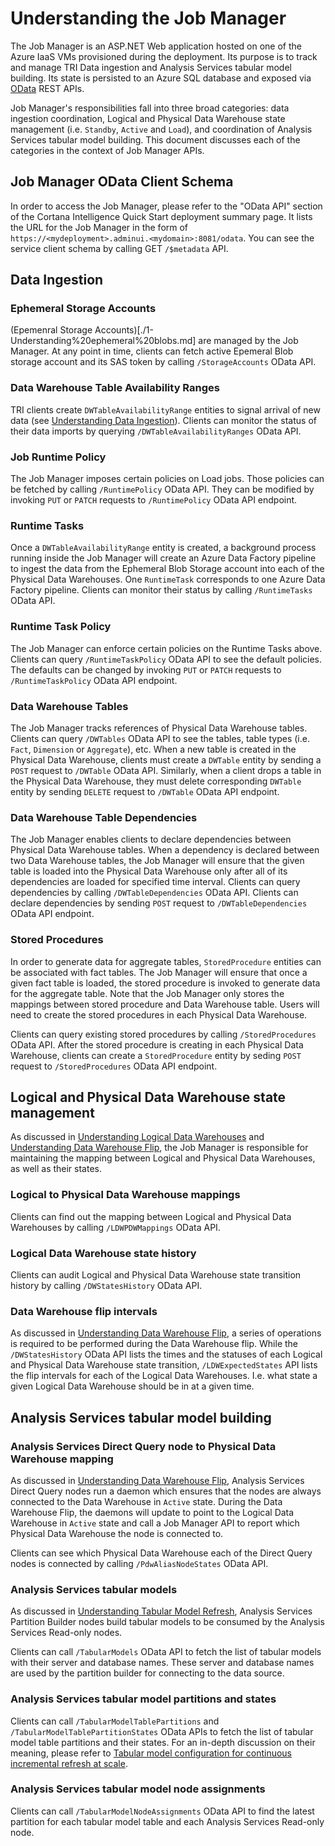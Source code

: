 # Understanding the Job Manager

The Job Manager is an ASP.NET Web application hosted on one of the Azure IaaS VMs provisioned during the deployment. Its purpose is to track and manage TRI Data ingestion and Analysis Services tabular model building. Its state is persisted to an Azure SQL database and exposed via [OData](https://msdn.microsoft.com/en-us/library/hh525392(v=vs.103).aspx) REST APIs. 

Job Manager's responsibilities fall into three broad categories: data ingestion coordination, Logical and Physical Data Warehouse state management (i.e. `Standby`, `Active` and `Load`), and coordination of Analysis Services tabular model building. This document discusses each of the categories in the context of Job Manager APIs.

## Job Manager OData Client Schema
In order to access the Job Manager, please refer to the "OData API" section of the Cortana Intelligence Quick Start deployment summary page. It lists the URL for the Job Manager in the form of `https://<mydeployment>.adminui.<mydomain>:8081/odata`. You can see the service client schema by calling GET `/$metadata` API.

## Data Ingestion
### Ephemeral Storage Accounts
(Epemenral Storage Accounts)[./1-Understanding%20ephemeral%20blobs.md] are managed by the Job Manager. At any point in time, clients can fetch active Epemeral Blob storage account and its SAS token by calling `/StorageAccounts` OData API.

### Data Warehouse Table Availability Ranges
TRI clients create `DWTableAvailabilityRange` entities to signal arrival of new data (see [Understanding Data Ingestion](./2-Understanding%20data%20ingestion.md)). Clients can monitor the status of their data imports by querying `/DWTableAvailabilityRanges` OData API.

### Job Runtime Policy
The Job Manager imposes certain policies on Load jobs. Those policies can be fetched by calling `/RuntimePolicy` OData API. They can be modified by invoking `PUT` or `PATCH` requests to `/RuntimePolicy` OData API endpoint.

### Runtime Tasks
Once a `DWTableAvailabilityRange` entity is created, a background process running inside the Job Manager will create an Azure Data Factory pipeline to ingest the data from the Ephemeral Blob Storage account into each of the Physical Data Warehouses. One `RuntimeTask` corresponds to one Azure Data Factory pipeline. Clients can monitor their status by calling `/RuntimeTasks` OData API.

### Runtime Task Policy
The Job Manager can enforce certain policies on the Runtime Tasks above. Clients can query `/RuntimeTaskPolicy` OData API to see the default policies. The defaults can be changed by invoking `PUT` or `PATCH` requests to `/RuntimeTaskPolicy` OData API endpoint.

### Data Warehouse Tables
The Job Manager tracks references of Physical Data Warehouse tables. Clients can query `/DWTables` OData API to see the tables, table types (i.e. `Fact`, `Dimension` or `Aggregate`), etc. When a new table is created in the Physical Data Warehouse, clients must create a `DWTable` entity by sending a `POST` request to `/DWTable` OData API. Similarly, when a client drops a table in the Physical Data Warehouse, they must delete corresponding `DWTable` entity by sending `DELETE` request to `/DWTable` OData API endpoint.

### Data Warehouse Table Dependencies
The Job Manager enables clients to declare dependencies between Physical Data Warehouse tables. When a dependency is declared between two Data Warehouse tables, the Job Manager will ensure that the given table is loaded into the Physical Data Warehouse only after all of its dependencies are loaded for specified time interval. Clients can query dependencies by calling `/DWTableDependencies` OData API. Clients can declare dependencies by sending `POST` request to `/DWTableDependencies` OData API endpoint.

### Stored Procedures
In order to generate data for aggregate tables, `StoredProcedure` entities can be associated with fact tables. The Job Manager will ensure that once a given fact table is loaded, the stored procedure is invoked to generate data for the aggregate table. Note that the Job Manager only stores the mappings between stored procedure and Data Warehouse table. Users will need to create the stored procedures in each Physical Data Warehouse.

Clients can query existing stored procedures by calling `/StoredProcedures` OData API. After the stored procedure is creating in each Physical Data Warehouse, clients can create a `StoredProcedure` entity by seding `POST` request to `/StoredProcedures` OData API endpoint.

## Logical and Physical Data Warehouse state management
As discussed in [Understanding Logical Data Warehouses](./4-Understanding%20logical%20datawarehouses.md) and [Understanding Data Warehouse Flip](./5-Understanding%20data%20warehouse%20flip.md), the Job Manager is responsible for maintaining the mapping between Logical and Physical Data Warehouses, as well as their states.

### Logical to Physical Data Warehouse mappings
Clients can find out the mapping between Logical and Physical Data Warehouses by calling `/LDWPDWMappings` OData API. 

### Logical Data Warehouse state history
Clients can audit Logical and Physical Data Warehouse state transition history by calling `/DWStatesHistory` OData API.

### Data Warehouse flip intervals
As discussed in [Understanding Data Warehouse Flip](./5-Understanding%20data%20warehouse%20flip.md), a series of operations is required to be performed during the Data Warehouse flip. While the `/DWStatesHistory` OData API lists the times and the statuses of each Logical and Physical Data Warehouse state transition, `/LDWExpectedStates` API lists the flip intervals for each of the Logical Data Warehouses. I.e. what state a given Logical Data Warehouse should be in at a given time.

## Analysis Services tabular model building
### Analysis Services Direct Query node to Physical Data Warehouse mapping
As discussed in [Understanding Data Warehouse Flip](./5-Understanding%20data%20warehouse%20flip.md), Analysis Services Direct Query nodes run a daemon which ensures that the nodes are always connected to the Data Warehouse in `Active` state. During the Data Warehouse Flip, the daemons will update to point to the Logical Data Warehouse in `Active` state and call a Job Manager API to report which Physical Data Warehouse the node is connected to.

Clients can see which Physical Data Warehouse each of the Direct Query nodes is connected by calling `/PdwAliasNodeStates` OData API.

### Analysis Services tabular models
As discussed in [Understanding Tabular Model Refresh](./6-Understanding%20tabular%20model%20refresh.md#tabular-model-partition-state-transition), Analysis Services Partition Builder nodes build tabular models to be consumed by the Analysis Services Read-only nodes. 

Clients can call `/TabularModels` OData API to fetch the list of tabular models with their server and database names. These server and database names are used by the partition builder for connecting to the data source.

### Analysis Services tabular model partitions and states
Clients can call `/TabularModelTablePartitions` and `/TabularModelTablePartitionStates` OData APIs to fetch the list of tabular model table partitions and their states. For an in-depth discussion on their meaning, please refer to [Tabular model configuration for continuous incremental refresh at scale](./6-Understanding%20tabular%20model%20refresh.md#tabular-model-configuration-for-continuous-incremental-refresh-at-scale).

### Analysis Services tabular model node assignments
Clients can call `/TabularModelNodeAssignments` OData API to find the latest partition for each tabular model table and each Analysis Services Read-only node.




